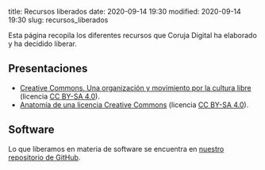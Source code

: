 title: Recursos liberados
date: 2020-09-14 19:30
modified: 2020-09-14 19:30
slug: recursos_liberados

Esta página recopila los diferentes recursos que Coruja Digital ha elaborado y ha decidido liberar.

## Presentaciones

- [Creative Commons. Una organización y movimiento por la cultura libre](https://corujadigital.tech/documentos/que_es_creative_commons.html) (licencia [CC BY-SA 4.0][cc-by-sa]).
- [Anatomía de una licencia Creative Commons](https://corujadigital.tech/documentos/anatomia_licencia_creative_commons.html) (licencia [CC BY-SA 4.0][cc-by-sa]).

## Software

Lo que liberamos en materia de software se encuentra en [nuestro repositorio de GitHub](https://github.com/Coruja-Digital).

[cc-by-sa]: <https://creativecommons.org/licenses/by-sa/4.0/deed.es>
